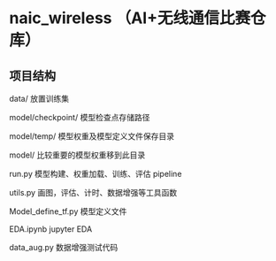 # naic_wireless （AI+无线通信比赛仓库）



## 项目结构

  data/ 放置训练集

  model/checkpoint/ 模型检查点存储路径

  model/temp/ 模型权重及模型定义文件保存目录

  model/ 比较重要的模型权重移到此目录



  run.py 模型构建、权重加载、训练、评估 pipeline

  utils.py 画图，评估、计时、数据增强等工具函数

  Model_define_tf.py 模型定义文件



  EDA.ipynb  jupyter EDA 

  data_aug.py  数据增强测试代码

